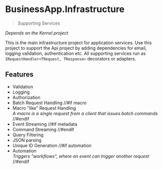 # BusinessApp.Infrastructure
> Supporting Services

_Depends on the Kernel project_

This is the main infrastructure project for application services. Use this
project to support the Api project by adding dependencies for email, logging
validation, authentication etc. All supporting services run as
`IRequestHandler<TRequest, TResponse>` decorators or adapters.

## Features

- Validation
- Logging
- Authorization
- Batch Request Handling
//#if macro
- Macro "like" Request Handling\
  _A macro is a single request from a client that issues batch commands_
//#endif
- Event Streaming
//#if metadata
- Command Streaming
//#endif
- Query Filtering
- JSON parsing
- Unique ID Generation
//#if automation
- Automation\
  _Triggers "workflows", where an event can trigger another request_
//#endif

